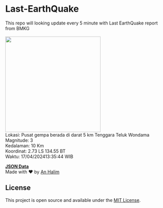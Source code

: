 # Last-EarthQuake
This repo will looking update every 5 minute with Last EarthQuake report from BMKG
<br>
<br>
<img src="https://static.bmkg.go.id/20240417133544.mmi.jpg" width="300"/>
<br>
Lokasi: Pusat gempa berada di darat 5 km Tenggara Teluk Wondama <br>
Magnitude: 3 <br>
Kedalaman: 10 Km <br>
Koordinat: 2.73 LS 134.55 BT <br>
Waktu: 17/04/202413:35:44 WIB <br>

<a href="./data/data.json">**JSON Data**</a>
<br>
Made with ❤️ by <a href="https://github.com/an-halim">An Halim</a>
## License

This project is open source and available under the [MIT License](LICENSE).
